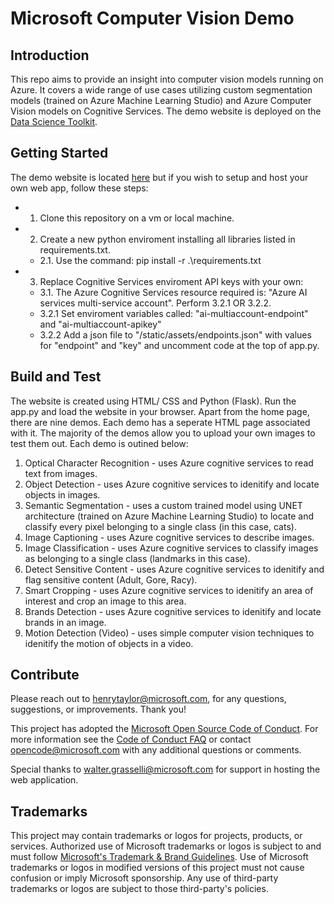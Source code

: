# Microsoft Computer Vision Demo

## Introduction 
This repo aims to provide an insight into computer vision models running on Azure. It covers a wide range of use cases utilizing custom segmentation models (trained on Azure Machine Learning Studio) and Azure Computer Vision models on Cognitive Services. The demo website is deployed on the [Data Science Toolkit](https://www.ds-toolkit.com/).

## Getting Started
The demo website is located [here]() but if you wish to setup and host your own web app, follow these steps:

- 1.	Clone this repository on a vm or local machine.
- 2.  Create a new python enviroment installing all libraries listed in requirements.txt. 
    - 2.1.  Use the command: pip install -r .\requirements.txt
- 3.	Replace Cognitive Services enviroment API keys with your own:
    - 3.1. The Azure Cognitive Services resource required is: "Azure AI services multi-service account". Perform 3.2.1 OR 3.2.2. 
    - 3.2.1 Set enviroment variables called: "ai-multiaccount-endpoint" and "ai-multiaccount-apikey"
    - 3.2.2 Add a json file to "/static/assets/endpoints.json" with values for "endpoint" and "key" and uncomment code at the top of app.py. 

## Build and Test
The website is created using HTML/ CSS and Python (Flask). Run the app.py and load the website in your browser. 
Apart from the home page, there are nine demos. Each demo has a seperate HTML page associated with it. The majority of the demos allow you to upload your own images to test them out.
Each demo is outined below:

1. Optical Character Recognition - uses Azure cognitive services to read text from images. 
2. Object Detection - uses Azure cognitive services to idenitify and locate objects in images.
3. Semantic Segmentation - uses a custom trained model using UNET architecture (trained on Azure Machine Learning Studio) to locate and classify every pixel belonging to a single class (in this case, cats).
4. Image Captioning - uses Azure cognitive services to describe images.
5. Image Classification - uses Azure cognitive services to classify images as belonging to a single class (landmarks in this case).
6. Detect Sensitive Content - uses Azure cognitive services to idenitify and flag sensitive content (Adult, Gore, Racy).
7. Smart Cropping - uses Azure cognitive services to idenitify an area of interest and crop an image to this area.
8. Brands Detection - uses Azure cognitive services to idenitify and locate brands in an image.
9. Motion Detection (Video) - uses simple computer vision techniques to idenitify the motion of objects in a video.

## Contribute
Please reach out to henrytaylor@microsoft.com, for any questions, suggestions, or improvements. Thank you!

This project has adopted the [Microsoft Open Source Code of Conduct](https://opensource.microsoft.com/codeofconduct/).
For more information see the [Code of Conduct FAQ](https://opensource.microsoft.com/codeofconduct/faq/) or
contact [opencode@microsoft.com](mailto:opencode@microsoft.com) with any additional questions or comments.

Special thanks to walter.grasselli@microsoft.com for support in hosting the web application.

## Trademarks
This project may contain trademarks or logos for projects, products, or services. Authorized use of Microsoft 
trademarks or logos is subject to and must follow 
[Microsoft's Trademark & Brand Guidelines](https://www.microsoft.com/en-us/legal/intellectualproperty/trademarks/usage/general).
Use of Microsoft trademarks or logos in modified versions of this project must not cause confusion or imply Microsoft sponsorship.
Any use of third-party trademarks or logos are subject to those third-party's policies.
